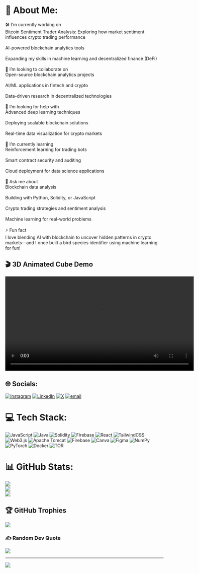 # 💫 About Me:
🛠️ I’m currently working on<br>Bitcoin Sentiment Trader Analysis: Exploring how market sentiment influences crypto trading performance<br><br>AI-powered blockchain analytics tools<br><br>Expanding my skills in machine learning and decentralized finance (DeFi)<br><br>🤝 I’m looking to collaborate on<br>Open-source blockchain analytics projects<br><br>AI/ML applications in fintech and crypto<br><br>Data-driven research in decentralized technologies<br><br>🤲 I’m looking for help with<br>Advanced deep learning techniques<br><br>Deploying scalable blockchain solutions<br><br>Real-time data visualization for crypto markets<br><br>🌱 I’m currently learning<br>Reinforcement learning for trading bots<br><br>Smart contract security and auditing<br><br>Cloud deployment for data science applications<br><br>💬 Ask me about<br>Blockchain data analysis<br><br>Building with Python, Solidity, or JavaScript<br><br>Crypto trading strategies and sentiment analysis<br><br>Machine learning for real-world problems<br><br>⚡ Fun fact<br>I love blending AI with blockchain to uncover hidden patterns in crypto markets—and I once built a bird species identifier using machine learning for fun!


## 🎬 3D Animated Cube Demo

<video src="Gen-4 Turbo A futuristic 3D animated cube floats and slowly rotates in a dark, immersive digital space Each of the cube's faces reveals glowing, animated keywords — Blockchain, AI, Data, and Crypto —.mp4" controls width="600"></video>


## 🌐 Socials:
[![Instagram](https://img.shields.io/badge/Instagram-%23E4405F.svg?logo=Instagram&logoColor=white)](https://instagram.com/yogi7__) [![LinkedIn](https://img.shields.io/badge/LinkedIn-%230077B5.svg?logo=linkedin&logoColor=white)](https://linkedin.com/in/yogeshwara-b-439327242) [![X](https://img.shields.io/badge/X-black.svg?logo=X&logoColor=white)](https://x.com/@yogeshwara_b) [![email](https://img.shields.io/badge/Email-D14836?logo=gmail&logoColor=white)](mailto:yogeshwara567@gmail.com) 

# 💻 Tech Stack:
![JavaScript](https://img.shields.io/badge/javascript-%23323330.svg?style=for-the-badge&logo=javascript&logoColor=%23F7DF1E) ![Java](https://img.shields.io/badge/java-%23ED8B00.svg?style=for-the-badge&logo=openjdk&logoColor=white) ![Solidity](https://img.shields.io/badge/Solidity-%23363636.svg?style=for-the-badge&logo=solidity&logoColor=white) ![Firebase](https://img.shields.io/badge/firebase-%23039BE5.svg?style=for-the-badge&logo=firebase) ![React](https://img.shields.io/badge/react-%2320232a.svg?style=for-the-badge&logo=react&logoColor=%2361DAFB) ![TailwindCSS](https://img.shields.io/badge/tailwindcss-%2338B2AC.svg?style=for-the-badge&logo=tailwind-css&logoColor=white) ![Web3.js](https://img.shields.io/badge/web3.js-F16822?style=for-the-badge&logo=web3.js&logoColor=white) ![Apache Tomcat](https://img.shields.io/badge/apache%20tomcat-%23F8DC75.svg?style=for-the-badge&logo=apache-tomcat&logoColor=black) ![Firebase](https://img.shields.io/badge/firebase-a08021?style=for-the-badge&logo=firebase&logoColor=ffcd34) ![Canva](https://img.shields.io/badge/Canva-%2300C4CC.svg?style=for-the-badge&logo=Canva&logoColor=white) ![Figma](https://img.shields.io/badge/figma-%23F24E1E.svg?style=for-the-badge&logo=figma&logoColor=white) ![NumPy](https://img.shields.io/badge/numpy-%23013243.svg?style=for-the-badge&logo=numpy&logoColor=white) ![PyTorch](https://img.shields.io/badge/PyTorch-%23EE4C2C.svg?style=for-the-badge&logo=PyTorch&logoColor=white) ![Docker](https://img.shields.io/badge/docker-%230db7ed.svg?style=for-the-badge&logo=docker&logoColor=white) ![TOR](https://img.shields.io/badge/tor-%237E4798.svg?style=for-the-badge&logo=tor-project&logoColor=white)
# 📊 GitHub Stats:
![](https://github-readme-stats.vercel.app/api?username=Yogeshwara7&theme=dark&hide_border=false&include_all_commits=false&count_private=false)<br/>
![](https://nirzak-streak-stats.vercel.app/?user=Yogeshwara7&theme=dark&hide_border=false)<br/>
![](https://github-readme-stats.vercel.app/api/top-langs/?username=Yogeshwara7&theme=dark&hide_border=false&include_all_commits=false&count_private=false&layout=compact)

## 🏆 GitHub Trophies
![](https://github-profile-trophy.vercel.app/?username=Yogeshwara7&theme=radical&no-frame=false&no-bg=true&margin-w=4)

### ✍️ Random Dev Quote
![](https://quotes-github-readme.vercel.app/api?type=vetical&theme=dark)

---
[![](https://visitcount.itsvg.in/api?id=Yogeshwara7&icon=3&color=4)](https://visitcount.itsvg.in)

<!-- Proudly created with GPRM ( https://gprm.itsvg.in ) -->
